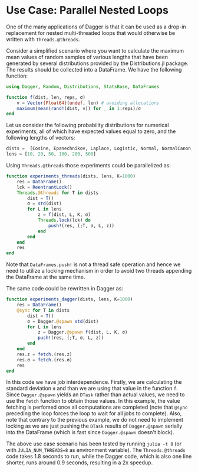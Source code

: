 # Use Case: Parallel Nested Loops

One of the many applications of Dagger is that it can be used as a drop-in
replacement for nested multi-threaded loops that would otherwise be written
with `Threads.@threads`.

Consider a simplified scenario where you want to calculate the maximum mean
values of random samples of various lengths that have been generated by several
distributions provided by the Distributions.jl package. The results should be
collected into a DataFrame. We have the following function:

```julia
using Dagger, Random, Distributions, StatsBase, DataFrames

function f(dist, len, reps, σ)
    v = Vector{Float64}(undef, len) # avoiding allocations
    maximum(mean(rand!(dist, v)) for _ in 1:reps)/σ
end
```

Let us consider the following probability distributions for numerical
experiments, all of which have expected values equal to zero, and the following
lengths of vectors:

```julia
dists =  [Cosine, Epanechnikov, Laplace, Logistic, Normal, NormalCanon, PGeneralizedGaussian, SkewNormal, SkewedExponentialPower, SymTriangularDist]
lens = [10, 20, 50, 100, 200, 500]
```

Using `Threads.@threads` those experiments could be parallelized as:

```julia
function experiments_threads(dists, lens, K=1000)
    res = DataFrame()
    lck = ReentrantLock()
    Threads.@threads for T in dists
        dist = T()
        σ = std(dist)
        for L in lens
            z = f(dist, L, K, σ)
            Threads.lock(lck) do
                push!(res, (;T, σ, L, z))
            end
        end
    end
    res
end
```

Note that `DataFrames.push!` is not a thread safe operation and hence we need
to utilize a locking mechanism in order to avoid two threads appending the
DataFrame at the same time.

The same code could be rewritten in Dagger as:

```julia
function experiments_dagger(dists, lens, K=1000)
    res = DataFrame()
    @sync for T in dists
        dist = T()
        σ = Dagger.@spawn std(dist)
        for L in lens
            z = Dagger.@spawn f(dist, L, K, σ)
            push!(res, (;T, σ, L, z))
        end
    end
    res.z = fetch.(res.z)
    res.σ = fetch.(res.σ)
    res
end
```

In this code we have job interdependence. Firstly, we are calculating the
standard deviation `σ` and than we are using that value in the function `f`.
Since `Dagger.@spawn` yields an `DTask` rather than actual values, we need
to use the `fetch` function to obtain those values. In this example, the value
fetching is perfomed once all computations are completed (note that `@sync`
preceding the loop forces the loop to wait for all jobs to complete). Also,
note that contrary to the previous example, we do not need to implement locking
as we are just pushing the `DTask` results of `Dagger.@spawn` serially
into the DataFrame (which is fast since `Dagger.@spawn` doesn't block).

The above use case scenario has been tested by running `julia -t 8` (or with
`JULIA_NUM_THREADS=8` as environment variable). The `Threads.@threads` code
takes 1.8 seconds to run, while the Dagger code, which is also one line
shorter, runs around 0.9 seconds, resulting in a 2x speedup.
